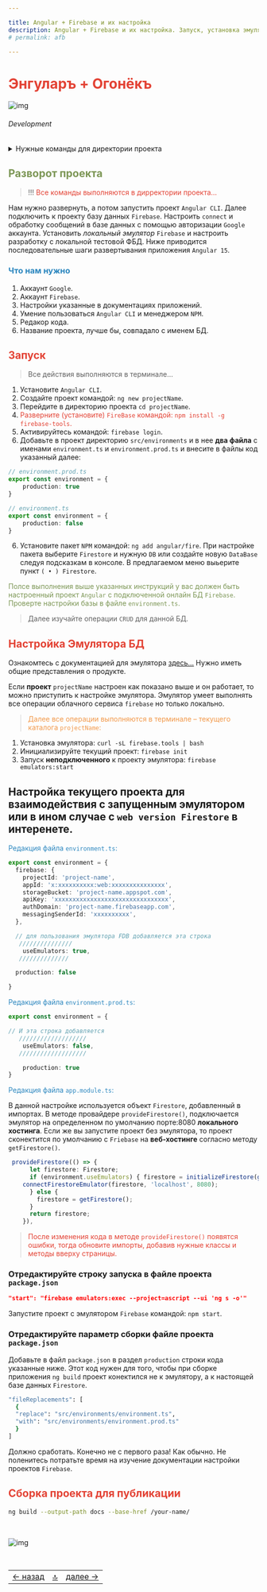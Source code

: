 ```yaml
---

title: Angular + Firebase и их настройка
description: Angular + Firebase и их настройка. Запуск, установка эмулятора Firebase
# permalink: afb

---
```



<div class="navi"><nav id="navi"><!-- js --></nav></div>

# <span style="color: #e34234;">Энгуларъ + Огонёкъ

<span id="az1-img" class="img" onclick="imgResize()">![img](assets/svg/comp-angular-fb.svg)</span>

###### Development

<details>
  <summary>Нужные команды для директории проекта</summary>
  <p>Запуск проекта ангуляр: <code>ng s -o</code></p>
  <p>Выбор проекта: <code>firebase use --add</code></p>
  <p>Запуск эмулятора Firestore: <code>firebase emulators:start --only firestore</code></p>
  <p>Сохранение данных базы Firestore: <code>firebase emulators:export your-name</code></p>
  <p>Аутенцификация Firebase: <code>firebase login</code></p>
  <p>Порт интерфейса: <code> 4000 </code></p>
  <p>Сборка проекта: <code>ng build --output-path docs --base-href /your-name/</code></p>
  <p></p>



</details>


## <span style="color: #7C9655;">Разворот проекта

> !!! <span style="color: #e34234;">Все команды выполняются в дирректории проекта…

Нам нужно развернуть, а потом запустить проект `Angular CLI`. Далее подключить к проекту базу данных `Firebase`. Настроить `connect` и обработку сообщений в базе данных с помощью авторизации `Google` аккаунта. 
Установить *локальный эмулятор* `Firebase` и настроить разработку с локальной тестовой ФБД.
Ниже приводится последовательные шаги развертывания приложения `Angular 15`.


### <span style="color: #2C87BF;">Что нам нужно

1. Аккаунт `Google`.
2. Аккаунт `Firebase`.
3. Настройки указанные в документациях приложений.
4. Умение пользоваться `Angular CLI`  и менеджером `NPM`.
5. Редакор кода.
6. Название проекта, лучше бы, совпадало с именем БД.

## <span style="color: #e34234;">Запуск

>Все действия выполняются в терминале…

1. Установите `Angular CLI`.
1. Создайте проект командой: `ng new projectName`.
2. Перейдите в директорию проекта `cd projectName`.
3. <span style="color: #e34234;">Разверните (установите) `FireBase`  командой: `npm install -g firebase-tools`.
4. Активируйтесь  командой: `firebase login`.
5. Добавьте в проект директорию `src/environments` и в нее **два файла** с именами `environment.ts` и `environment.prod.ts` и внесите в файлы код указанный далее:

```ts
// environment.prod.ts
export const environment = {
	production: true
}
```

```ts
// environment.ts
export const environment = {
	production: false
}
```

6. Установите пакет `NPM` командой: `ng add angular/fire`. При настройке пакета выберите `Firestore` и нужную `DB` или создайте новую `DataBase` следуя подсказкам в консоле. В предлагаемом меню выьерите пункт `( • ) Firestore`.

<span style="color: #7C9655;">Полсе выполнения выше указанных инструкций у вас должен быть настроенный проект `Angular` с подключенной онлайн БД `Firebase`. Проверте настройки базы в файле `environment.ts`.

>Далее изучайте операции `CRUD` для данной БД.

## <span style="color: #e34234;">Настройка Эмулятора БД 

Ознакомтесь с документацией для эмулятора [здесь…](https://firebase.google.com/docs/emulator-suite?hl=ru) Нужно иметь общие представления о продукте.

Если **проект** `projectName` настроен как показано выше и он работает, то можно приступить к настройке эмулятора. Эмулятор умеет выполнять все операции облачного сервиса `firebase` но только локально. 

><span style="color: #F29849;">Далее все операции выполняются в терминале – текущего каталога `projectName`:

1. Установка эмулятора: `curl -sL firebase.tools | bash`
2. Инициализируйте текущий проект: `firebase init`
3. Запуск **неподключенного** к проекту эмулятора: `firebase emulators:start`

## Настройка текущего проекта для взаимодействия с запущенным эмулятором или в ином случае с `web version Firestore` в интеренете.

<span style="color: #2C87BF;">Редакция файла `environment.ts`:

```ts
export const environment = {
  firebase: {
    projectId: 'project-name',
    appId: 'x:xxxxxxxxxx:web:xxxxxxxxxxxxxxx',
    storageBucket: 'project-name.appspot.com',
    apiKey: 'xxxxxxxxxxxxxxxxxxxxxxxxxxxxxxxx',
    authDomain: 'project-name.firebaseapp.com',
    messagingSenderId: 'xxxxxxxxxx',
  },

  // для пользования эмулятора FDB добавляется эта строка
   ///////////////
	useEmulators: true,
   //////////////

  production: false

}
```

<span style="color: #2C87BF;">Редакция файла `environment.prod.ts`:

```ts
export const environment = {

// И эта строка добавляется
   ///////////////////
	useEmulators: false,
   ///////////////////

	production: true
}

```

<span style="color: #2C87BF;">Редакция файла `app.module.ts`:

В данной настройке используется объект `Firestore`, добавленный в импортах. В методе провайдере `provideFirestore()`, подключается эмулятор на определенном по умолчанию порте:8080 **локального хостинга**. Если же вы запустите проект без эмулятора, то проект сконектится  по умолчанию с `Friebase` на **веб-хостинге** согласно методу `getFirestore()`.



```ts
 provideFirestore(() => {
      let firestore: Firestore;
      if (environment.useEmulators) { firestore = initializeFirestore(getApp(), { experimentalForceLongPolling: true, });
    connectFirestoreEmulator(firestore, 'localhost', 8080);
      } else {
        firestore = getFirestore();
      }
      return firestore;
    }),

```

><span style="color: #e34234;">После изменения кода в методе `provideFirestore()` появятся ошибки, тогда обновите импорты, добавив нужные классы и методы вверху страницы.

### Отредактируйте строку запуска в файле проекта `package.json`

```json
"start": "firebase emulators:exec --project=ascript --ui 'ng s -o'"
```

Запустите проект с эмулятором `Firebase` командой: `npm start`.

### Отредактируйте параметр сборки файле проекта `package.json`

Добавьте  в файл `package.json` в раздел `production` строки кода указанные ниже. Этот код нужен для того, чтобы при сборке  приложения `ng build` проект конектился не к эмулятору, а к настоящей базе данных `Firestore`.

```sh
"fileReplacements": [
  { 
  "replace": "src/environments/environment.ts",
  "with": "src/environments/environment.prod.ts"
  }
]
```

Должно сработать. Конечно не с первого раза! Как обычно. Не поленитесь потратьте время на изучение документации настройки проектов `Firebase`.


## <span style="color: #e34234;">Сборка проекта для публикации

```sh
ng build --output-path docs --base-href /your-name/
```



<br>

<span id="az2-img-2" class="img" onclick="imgResize()">![img](assets/svg/comp-end.svg)</span>

<script src="assets/js/navi.js"></script>

<!--ystm_start-->
<br>

 |||| 
 |:---|:---:|---:| 
 [← назад](readme.md)|[ 🔝 ](#)|[далее →](az-angular.md) 

 <br>
<!--ystm_end-->
